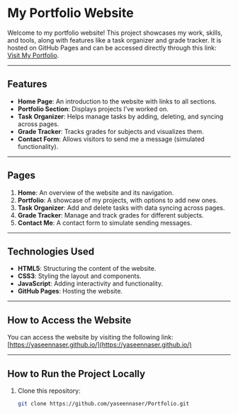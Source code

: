 # My Portfolio Website

Welcome to my portfolio website! This project showcases my work, skills, and tools, along with features like a task organizer and grade tracker. It is hosted on GitHub Pages and can be accessed directly through this link: [Visit My Portfolio](https://yaseennaser.github.io/portifolio).

---

## Features

- **Home Page**: An introduction to the website with links to all sections.
- **Portfolio Section**: Displays projects I’ve worked on.
- **Task Organizer**: Helps manage tasks by adding, deleting, and syncing across pages.
- **Grade Tracker**: Tracks grades for subjects and visualizes them.
- **Contact Form**: Allows visitors to send me a message (simulated functionality).

---

## Pages

1. **Home**: An overview of the website and its navigation.
2. **Portfolio**: A showcase of my projects, with options to add new ones.
3. **Task Organizer**: Add and delete tasks with data syncing across pages.
4. **Grade Tracker**: Manage and track grades for different subjects.
5. **Contact Me**: A contact form to simulate sending messages.

---

## Technologies Used

- **HTML5**: Structuring the content of the website.
- **CSS3**: Styling the layout and components.
- **JavaScript**: Adding interactivity and functionality.
- **GitHub Pages**: Hosting the website.

---

## How to Access the Website

You can access the website by visiting the following link:
[https://yaseennaser.github.io/](https://yaseennaser.github.io/)

---

## How to Run the Project Locally

1. Clone this repository:
   ```bash
   git clone https://github.com/yaseennaser/Portfolio.git
